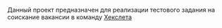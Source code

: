 Данный проект предназначен для реализации тестового задания на соискание вакансии в команду [Хекслета](https://ru.hexlet.io)
